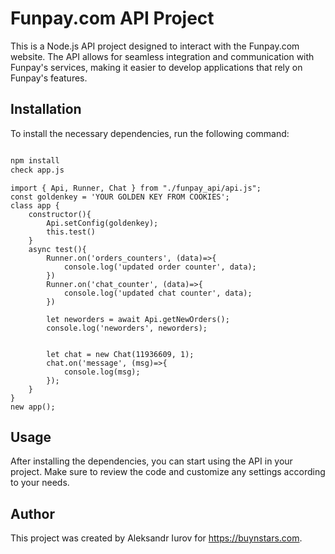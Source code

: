# Funpay.com API Project

This is a Node.js API project designed to interact with the Funpay.com website. The API allows for seamless integration and communication with Funpay's services, making it easier to develop applications that rely on Funpay's features.

## Installation

To install the necessary dependencies, run the following command:

```bash

npm install
check app.js

```
```
import { Api, Runner, Chat } from "./funpay_api/api.js";
const goldenkey = 'YOUR GOLDEN KEY FROM COOKIES';
class app {
    constructor(){
        Api.setConfig(goldenkey);
        this.test()
    }
    async test(){
        Runner.on('orders_counters', (data)=>{
            console.log('updated order counter', data);
        })
        Runner.on('chat_counter', (data)=>{
            console.log('updated chat counter', data);
        })

        let neworders = await Api.getNewOrders();
        console.log('neworders', neworders);

        
        let chat = new Chat(11936609, 1);
        chat.on('message', (msg)=>{
            console.log(msg);
        });
    }
}
new app();
```


## Usage
After installing the dependencies, you can start using the API in your project. Make sure to review the code and customize any settings according to your needs.

## Author
This project was created by Aleksandr Iurov for https://buynstars.com.
